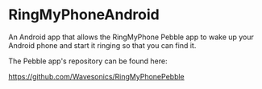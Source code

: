 RingMyPhoneAndroid
==================

An Android app that allows the RingMyPhone Pebble app to wake up your Android phone and start it 
ringing so that you can find it.

The Pebble app's repository can be found here:

https://github.com/Wavesonics/RingMyPhonePebble
